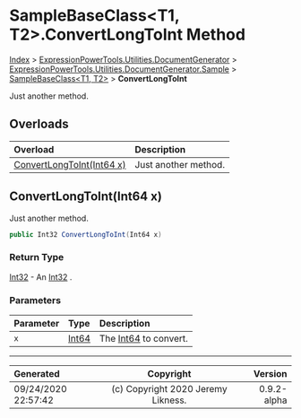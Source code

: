 ﻿# SampleBaseClass&lt;T1, T2>.ConvertLongToInt Method

[Index](../index.md) > [ExpressionPowerTools.Utilities.DocumentGenerator](ExpressionPowerTools.Utilities.DocumentGenerator.a.md) > [ExpressionPowerTools.Utilities.DocumentGenerator.Sample](ExpressionPowerTools.Utilities.DocumentGenerator.Sample.n.md) > [SampleBaseClass<T1, T2>](ExpressionPowerTools.Utilities.DocumentGenerator.Sample.SampleBaseClass`2.cs.md) > **ConvertLongToInt**

Just another method.

## Overloads

| Overload | Description |
| :-- | :-- |
| [ConvertLongToInt(Int64 x)](#convertlongtointint64-x) | Just another method. |
## ConvertLongToInt(Int64 x)

Just another method.

```csharp
public Int32 ConvertLongToInt(Int64 x)
```

### Return Type

 [Int32](https://docs.microsoft.com/dotnet/api/system.int32)  - An [Int32](https://docs.microsoft.com/dotnet/api/system.int32) .

### Parameters

| Parameter | Type | Description |
| :-- | :-- | :-- |
| `x` | [Int64](https://docs.microsoft.com/dotnet/api/system.int64) | The [Int64](https://docs.microsoft.com/dotnet/api/system.int64) to convert. |



---

| Generated | Copyright | Version |
| :-- | :-: | --: |
| 09/24/2020 22:57:42 | (c) Copyright 2020 Jeremy Likness. | 0.9.2-alpha |
